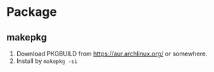 Package
=======

makepkg
-------

1. Download PKGBUILD from <https://aur.archlinux.org/> or somewhere.
2. Install by `makepkg -si`
